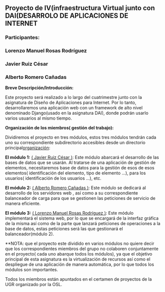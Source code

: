 ## **Proyecto de IV(infraestructura Virtual junto con DAI(DESARROLO DE APLICACIONES DE INTERNET** ##


### **Participantes:** ###

### Lorenzo Manuel Rosas Rodríguez  ###
### Javier Ruiz César ###
### Alberto Romero Cañadas ###

**Breve Descripción/Introducción:**

Este proyecto será realizado  a lo largo del cuatrimestre junto con la asignatura de Diseño de Aplicaciones para Internet. Por lo tanto, desarrollaremos una aplicación web con un framework de alto nivel denominado Django(usado en la asignatura DAI),  donde podrán usarlo varios usuarios al mismo tiempo.

**Organización de los miembros( gestión del trabajo):**

Dividiremos el proyecto en tres módulos, estos tres módulos tendrán cada uno su correspondiente subdirectorio accesibles desde un directorio principal[organización](https://github.com/lorenmanu/PROYECTO-IV):

**El módulo 1:**  [( Javier Ruiz César )](https://github.com/javiexfiliana7/submodulo-javi): Este módulo abarcará el desarrollo de las bases de datos que se usarán. Al tratarse de una aplicación de gestión de elementos, necesitaremos base de datos para la gestión de esos de esos elementos( identificación del elemento, tipo de elemento …), para los usuarios( identificación de los usuarios …), etc.

**El módulo 2:** [( Alberto Romero Cañadas )](https://github.com/sn1k/submodulo-Alberto): Este módulo se dedicará al desarrollo de los servidores web , así como a su correspondiente balanceador de carga para que se gestionen las peticiones de servicio de manera eficiente.

**El módulo 3:** [( Lorenzo Manuel Rosas Rodríguez )](https://github.com/lorenmanu/submodulo-lorenzo): Este módulo implementará el sistema web, por lo que se encargará de la interfaz gráfica de la misma así como de la parte que lanzará peticiones de operaciones a la base de datos, estas peticiones será las que gestionará el balanceador(módulo 2).

**NOTA: que el proyecto este dividido en varios módulos no quiere decir que los correspondientes miembros del grupo no colaboren conjuntamente en el proyecto( cada uno abarque todos los módulos), ya que el objetivo principal de esta asignatura es la virtualización de recursos así como el despliegue de una aplicación de manera automática, por lo que todos los módulos son importantes.

Todos los miembros están apuntados en el certamen de proyectos de la UGR organizado por la OSL.